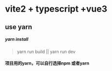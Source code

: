 # vite2 + typescript +vue3

## use yarn

##### yarn install

> yarn run build || yarn run dev


#### 项目用的yarn，可以自行选择npm 或者yarn
